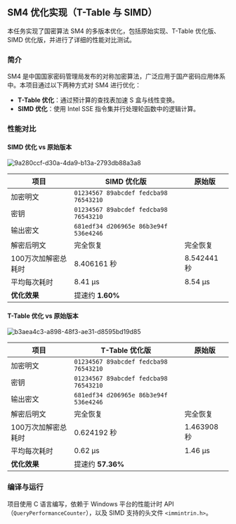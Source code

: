## SM4 优化实现（T-Table 与 SIMD）

本任务实现了国密算法 SM4 的多版本优化，包括原始实现、T-Table 优化版、SIMD 优化版，并进行了详细的性能对比测试。

###  简介

SM4 是中国国家密码管理局发布的对称加密算法，广泛应用于国产密码应用体系中。本项目通过以下两种方式对 SM4 进行优化：

- **T-Table 优化**：通过预计算的查找表加速 S 盒与线性变换。
- **SIMD 优化**：使用 Intel SSE 指令集并行处理轮函数中的逻辑计算。

###  性能对比

#### SIMD 优化 vs 原始版本

![9a280ccf-d30a-4da9-b13a-2793db88a3a8](E:\Desktop\wangan\2025\project1\readme.assets\9a280ccf-d30a-4da9-b13a-2793db88a3a8.png)

| 项目                | SIMD 优化版                           | 原始版      |
| ------------------- | ------------------------------------- | ----------- |
| 加密明文            | `01234567 89abcdef fedcba98 76543210` |             |
| 密钥                | `01234567 89abcdef fedcba98 76543210` |             |
| 输出密文            | `681edf34 d206965e 86b3e94f 536e4246` |             |
| 解密后明文          | 完全恢复                              | 完全恢复    |
| 100万次加解密总耗时 | 8.406161 秒                           | 8.542441 秒 |
| 平均每次耗时        | 8.41 µs                               | 8.54 µs     |
| **优化效果**        | 提速约 **1.60%**                      |             |



#### T-Table 优化 vs 原始版本

![b3aea4c3-a898-48f3-ae31-d8595bd19d85](E:\Desktop\wangan\2025\project1\readme.assets\b3aea4c3-a898-48f3-ae31-d8595bd19d85.png)

| 项目                | T-Table 优化版                        | 原始版      |
| ------------------- | ------------------------------------- | ----------- |
| 加密明文            | `01234567 89abcdef fedcba98 76543210` |             |
| 密钥                | `01234567 89abcdef fedcba98 76543210` |             |
| 输出密文            | `681edf34 d206965e 86b3e94f 536e4246` |             |
| 解密后明文          | 完全恢复                              | 完全恢复    |
| 100万次加解密总耗时 | 0.624192 秒                           | 1.463908 秒 |
| 平均每次耗时        | 0.62 µs                               | 1.46 µs     |
| **优化效果**        | 提速约 **57.36%**                     |             |



###  编译与运行

项目使用 C 语言编写，依赖于 Windows 平台的性能计时 API（`QueryPerformanceCounter`），以及 SIMD 支持的头文件 `<immintrin.h>`。


